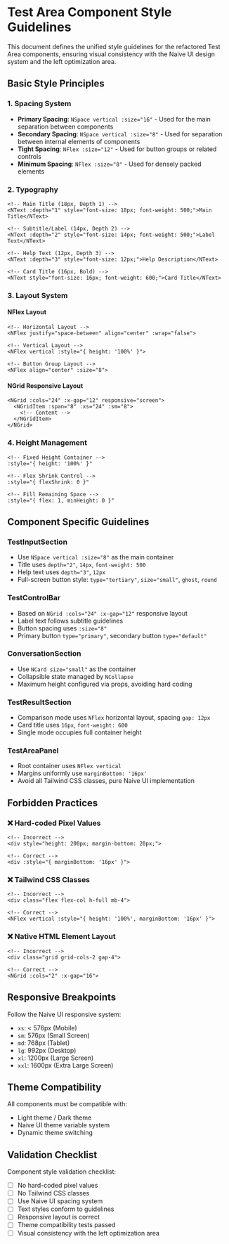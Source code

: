 # Test Area Component Style Guidelines

This document defines the unified style guidelines for the refactored Test Area components, ensuring visual consistency with the Naive UI design system and the left optimization area.

## Basic Style Principles

### 1. Spacing System

- **Primary Spacing**: `NSpace vertical :size="16"` - Used for the main separation between components
- **Secondary Spacing**: `NSpace vertical :size="8"` - Used for separation between internal elements of components  
- **Tight Spacing**: `NFlex :size="12"` - Used for button groups or related controls
- **Minimum Spacing**: `NFlex :size="8"` - Used for densely packed elements

### 2. Typography

```vue
<!-- Main Title (18px, Depth 1) -->
<NText :depth="1" style="font-size: 18px; font-weight: 500;">Main Title</NText>

<!-- Subtitle/Label (14px, Depth 2) -->
<NText :depth="2" style="font-size: 14px; font-weight: 500;">Label Text</NText>

<!-- Help Text (12px, Depth 3) -->
<NText :depth="3" style="font-size: 12px;">Help Description</NText>

<!-- Card Title (16px, Bold) -->
<NText style="font-size: 16px; font-weight: 600;">Card Title</NText>
```

### 3. Layout System

#### NFlex Layout
```vue
<!-- Horizontal Layout -->
<NFlex justify="space-between" align="center" :wrap="false">

<!-- Vertical Layout -->
<NFlex vertical :style="{ height: '100%' }">

<!-- Button Group Layout -->
<NFlex align="center" :size="8">
```

#### NGrid Responsive Layout
```vue
<NGrid :cols="24" :x-gap="12" responsive="screen">
  <NGridItem :span="8" :xs="24" :sm="8">
    <!-- Content -->
  </NGridItem>
</NGrid>
```

### 4. Height Management

```vue
<!-- Fixed Height Container -->
:style="{ height: '100%' }"

<!-- Flex Shrink Control -->
:style="{ flexShrink: 0 }"

<!-- Fill Remaining Space -->
:style="{ flex: 1, minHeight: 0 }"
```

## Component Specific Guidelines

### TestInputSection
- Use `NSpace vertical :size="8"` as the main container
- Title uses `depth="2"`, `14px`, `font-weight: 500`
- Help text uses `depth="3"`, `12px`
- Full-screen button style: `type="tertiary"`, `size="small"`, `ghost`, `round`

### TestControlBar  
- Based on `NGrid :cols="24" :x-gap="12"` responsive layout
- Label text follows subtitle guidelines
- Button spacing uses `:size="8"`
- Primary button `type="primary"`, secondary button `type="default"`

### ConversationSection
- Use `NCard size="small"` as the container
- Collapsible state managed by `NCollapse`
- Maximum height configured via props, avoiding hard coding

### TestResultSection
- Comparison mode uses `NFlex` horizontal layout, spacing `gap: 12px`
- Card title uses `16px`, `font-weight: 600`
- Single mode occupies full container height

### TestAreaPanel
- Root container uses `NFlex vertical`
- Margins uniformly use `marginBottom: '16px'`
- Avoid all Tailwind CSS classes, pure Naive UI implementation

## Forbidden Practices

### ❌ Hard-coded Pixel Values
```vue
<!-- Incorrect -->
<div style="height: 200px; margin-bottom: 20px;">

<!-- Correct -->
<div :style="{ marginBottom: '16px' }">
```

### ❌ Tailwind CSS Classes
```vue
<!-- Incorrect -->
<div class="flex flex-col h-full mb-4">

<!-- Correct -->
<NFlex vertical :style="{ height: '100%', marginBottom: '16px' }">
```

### ❌ Native HTML Element Layout
```vue
<!-- Incorrect -->
<div class="grid grid-cols-2 gap-4">

<!-- Correct -->
<NGrid :cols="2" :x-gap="16">
```

## Responsive Breakpoints

Follow the Naive UI responsive system:
- `xs`: < 576px (Mobile)
- `sm`: 576px (Small Screen)  
- `md`: 768px (Tablet)
- `lg`: 992px (Desktop)
- `xl`: 1200px (Large Screen)
- `xxl`: 1600px (Extra Large Screen)

## Theme Compatibility

All components must be compatible with:
- Light theme / Dark theme
- Naive UI theme variable system
- Dynamic theme switching

## Validation Checklist

Component style validation checklist:
- [ ] No hard-coded pixel values
- [ ] No Tailwind CSS classes
- [ ] Use Naive UI spacing system
- [ ] Text styles conform to guidelines
- [ ] Responsive layout is correct
- [ ] Theme compatibility tests passed
- [ ] Visual consistency with the left optimization area